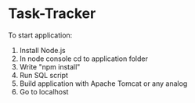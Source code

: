 # Task-Tracker

To start application:
1. Install Node.js
2. In node console cd to application folder
3. Write "npm install"
4. Run SQL script
5. Build application with Apache Tomcat or any analog
6. Go to localhost
